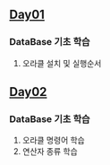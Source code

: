 ## [Day01](https://github.com/king-dong-gun/DB_PKUN/blob/master/src/md/Day01.md)
### DataBase 기초 학습
1. 오라클 설치 및 실행순서

## [Day02](https://github.com/king-dong-gun/PKUN_DB/blob/master/src/md/Day02.md)
### DataBase 기초 학습
1. 오라클 명령어 학습
2. 연산자 종류 학습
